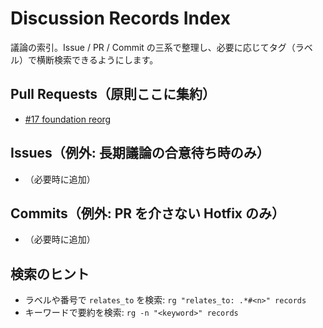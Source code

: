 # Discussion Records Index

議論の索引。Issue / PR / Commit の三系で整理し、必要に応じてタグ（ラベル）で横断検索できるようにします。

## Pull Requests（原則ここに集約）
- [#17 foundation reorg](by-pr/17-foundation-reorg/summary.md)

## Issues（例外: 長期議論の合意待ち時のみ）
- （必要時に追加）

## Commits（例外: PR を介さない Hotfix のみ）
- （必要時に追加）

## 検索のヒント
- ラベルや番号で `relates_to` を検索: `rg "relates_to: .*#<n>" records`
- キーワードで要約を検索: `rg -n "<keyword>" records`
